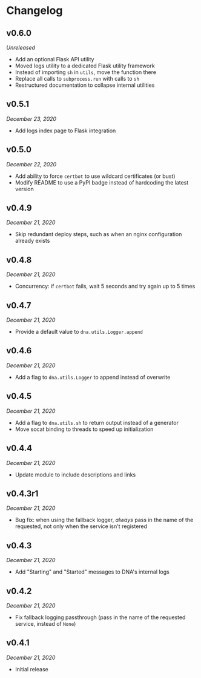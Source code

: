 # Changelog

<!-- skip title -->

## v0.6.0

*Unreleased*

* Add an optional Flask API utility
* Moved logs utility to a dedicated Flask utility framework
* Instead of importing `sh` in `utils`, move the function there
* Replace all calls to `subprocess.run` with calls to `sh`
* Restructured documentation to collapse internal utilities

## v0.5.1

*December 23, 2020*

* Add logs index page to Flask integration

## v0.5.0

*December 22, 2020*

* Add ability to force `certbot` to use wildcard certificates (or bust)
* Modify README to use a PyPI badge instead of hardcoding the latest version

## v0.4.9

*December 21, 2020*

* Skip redundant deploy steps, such as when an nginx configuration already exists

## v0.4.8

*December 21, 2020*

* Concurrency: if `certbot` fails, wait 5 seconds and try again up to 5 times

## v0.4.7

*December 21, 2020*

* Provide a default value to `dna.utils.Logger.append`

## v0.4.6

*December 21, 2020*

* Add a flag to `dna.utils.Logger` to append instead of overwrite

## v0.4.5

*December 21, 2020*

* Add a flag to `dna.utils.sh` to return output instead of a generator
* Move socat binding to threads to speed up initialization

## v0.4.4

*December 21, 2020*

* Update module to include descriptions and links

## v0.4.3r1

*December 21, 2020*

* Bug fix: when using the fallback logger, *always* pass in the name of the requested, not only when the service isn't registered

## v0.4.3

*December 21, 2020*

* Add "Starting" and "Started" messages to DNA's internal logs

## v0.4.2

*December 21, 2020*

* Fix fallback logging passthrough (pass in the name of the requested service, instead of `None`)

## v0.4.1

*December 21, 2020*

* Initial release